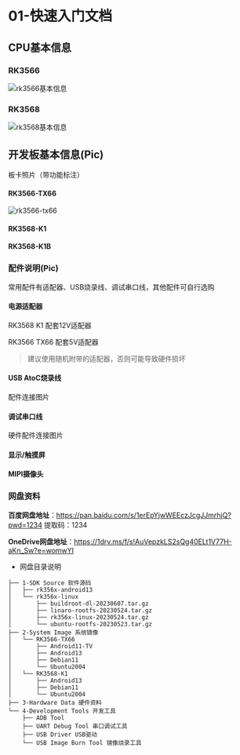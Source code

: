 # 01-快速入门文档





## CPU基本信息

### RK3566

![rk3566基本信息](http://tanzhtanzh.oss-cn-shenzhen.aliyuncs.com/img/rk3566bd.png)



### RK3568

![rk3568基本信息](http://tanzhtanzh.oss-cn-shenzhen.aliyuncs.com/img/rk3568bd.png)



## 开发板基本信息(Pic)

板卡照片（带功能标注）



#### RK3566-TX66

![rk3566-tx66](http://tanzhtanzh.oss-cn-shenzhen.aliyuncs.com/img/image-20230926172750849.png)

#### RK3568-K1





#### RK3568-K1B





### 配件说明(Pic)

常用配件有适配器、USB烧录线、调试串口线，其他配件可自行选购



#### 电源适配器

RK3568 K1 配套12V适配器

RK3566 TX66 配套5V适配器

> 建议使用随机附带的适配器，否则可能导致硬件损坏



####  USB AtoC烧录线

配件连接图片



#### 调试串口线

硬件配件连接图片



#### 显示/触摸屏



#### MIPI摄像头





### 网盘资料

**百度网盘地址**：https://pan.baidu.com/s/1erEpYjwWEEczJcgJJmrhjQ?pwd=1234   提取码：1234

**OneDrive网盘地址**：https://1drv.ms/f/s!AuVepzkLS2sQg40ELt1V77H-aKn_Sw?e=womwYI



* 网盘目录说明

```
├── 1-SDK Source 软件源码
│   ├── rk356x-android13
│   └── rk356x-linux
│       ├── buildroot-dl-20230607.tar.gz
│       ├── linaro-rootfs-20230524.tar.gz
│       ├── rk356x-linux-20230524.tar.gz
│       └── ubuntu-rootfs-20230523.tar.gz
├── 2-System Image 系统镜像
│   └── RK3566-TX66
│       ├── Android11-TV
│       ├── Android13
│       ├── Debian11
│       └── Ubuntu2004
│   └── RK3568-K1
│       ├── Android13
│       ├── Debian11
│       └── Ubuntu2004
├── 3-Hardware Data 硬件资料
└── 4-Development Tools 开发工具
    ├── ADB Tool
    ├── UART Debug Tool 串口调试工具
    ├── USB Driver USB驱动
    └── USB Image Burn Tool 镜像烧录工具
```



